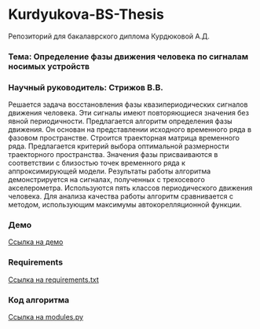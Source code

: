# Kurdyukova-BS-Thesis
Репозиторий для бакалаврского диплома Курдюковой А.Д.

### Тема: Определение фазы движения человека по сигналам носимых устройств 

### Научный руководитель: Стрижов В.В.

  Решается задача восстановления фазы квазипериодических сигналов движения человека. Эти сигналы имеют повторяющиеся значения без явной периодичности. Предлагается алгоритм определения фазы движения. Он основан на представлении исходного временного ряда в фазовом пространстве. Строится траекторная матрица временного ряда. Предлагается критерий выбора оптимальной размерности траекторного пространства. Значения фазы присваиваются в соответствии с близостью точек временного ряда к аппроксимирующей модели. Результаты работы алгоритма демонстрируется на сигналах, полученных с трехосевого акселерометра. Используются пять классов периодического движения человека. Для анализа качества работы алгоритм сравнивается с методом, использующим максимумы автокорелляционной функции.

### Демо

[Ссылка на демо](https://github.com/Intelligent-Systems-Phystech/Kurdyukova-BS-Thesis/blob/master/code/Visualisation.ipynb)

### Requirements

[Ссылка на requirements.txt](https://github.com/Intelligent-Systems-Phystech/Kurdyukova-BS-Thesis/blob/master/code/requiremnts.txt)

### Код алгоритма

[Ссылка на modules.py](https://github.com/Intelligent-Systems-Phystech/Kurdyukova-BS-Thesis/blob/master/code/modules.py)

